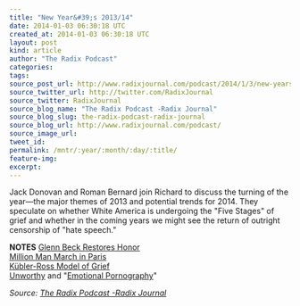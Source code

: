 ```yaml
---
title: "New Year&#39;s 2013/14"
date: 2014-01-03 06:30:18 UTC
created_at: 2014-01-03 06:30:18 UTC
layout: post
kind: article
author: "The Radix Podcast"
categories: 
tags: 
source_post_url: http://www.radixjournal.com/podcast/2014/1/3/new-years-201314
source_twitter_url: http://twitter.com/RadixJournal
source_twitter: RadixJournal
source_blog_name: "The Radix Podcast -Radix Journal"
source_blog_slug: the-radix-podcast-radix-journal
source_blog_url: http://www.radixjournal.com/podcast/
source_image_url: 
tweet_id:
permalink: /mntr/:year/:month/:day/:title/
feature-img: 
excerpt:
---
```

<p>Jack Donovan and Roman Bernard join Richard to discuss the turning of the year—the major themes of 2013 and potential trends for 2014.  They speculate on whether White America is undergoing the "Five Stages" of grief and whether in the coming years we might see the return of outright censorship of "hate speech."     </p>

<p><strong>NOTES</strong>
<a href="https://richard-spencer-70yf.squarespace.com/journal/2014/1/3/the-old-time-religion">Glenn Beck Restores Honor</a> <br>
<a href="http://www.bbc.co.uk/news/world-europe-22671572">Million Man March in Paris</a> <br>
<a href="en.wikipedia.org/wiki/K%C3%BCbler-Ross_model">Kübler-Ross Model of Grief</a> <br>
<a href="http://www.upworthy.com">Unworthy</a> and "<a href="http://heartiste.wordpress.com/2011/02/18/emotional-pornography/">Emotional Pornography</a>"   </p><div class="">
    <i>Source: <a href="http://www.radixjournal.com/podcast/">The Radix Podcast -Radix Journal</a></i>
</div>
